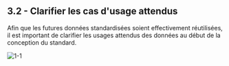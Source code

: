 ## 3.2 - Clarifier les cas d'usage attendus

Afin que les futures données standardisées soient effectivement réutilisées, il est important de clarifier les usages attendus des données au début de la conception du standard. 

![1-1](/images/algo/1-1.png)
